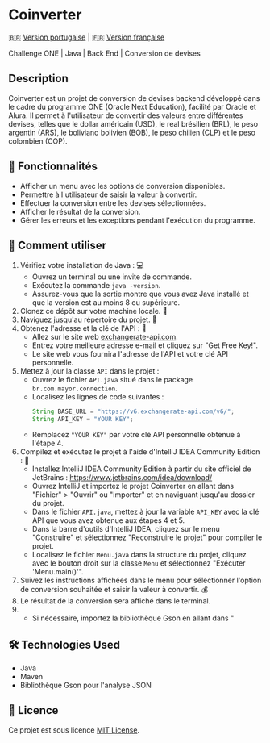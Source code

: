 # Coinverter

🇧🇷 [Version portugaise](README-PT.md) | 🇫🇷 [Version française](README-FR.md)

Challenge ONE | Java | Back End | Conversion de devises

## Description

Coinverter est un projet de conversion de devises backend développé dans le cadre du programme ONE (Oracle Next Education), facilité par Oracle et Alura. Il permet à l'utilisateur de convertir des valeurs entre différentes devises, telles que le dollar américain (USD), le real brésilien (BRL), le peso argentin (ARS), le boliviano bolivien (BOB), le peso chilien (CLP) et le peso colombien (COP).

## 🧰 Fonctionnalités

- Afficher un menu avec les options de conversion disponibles.
- Permettre à l'utilisateur de saisir la valeur à convertir.
- Effectuer la conversion entre les devises sélectionnées.
- Afficher le résultat de la conversion.
- Gérer les erreurs et les exceptions pendant l'exécution du programme.

## 🔧 Comment utiliser

1. Vérifiez votre installation de Java : 💻
    - Ouvrez un terminal ou une invite de commande.
    - Exécutez la commande `java -version`.
    - Assurez-vous que la sortie montre que vous avez Java installé et que la version est au moins 8 ou supérieure.
2. Clonez ce dépôt sur votre machine locale. 📂
3. Naviguez jusqu'au répertoire du projet. 📂
4. Obtenez l'adresse et la clé de l'API : 🔑
    - Allez sur le site web [exchangerate-api.com](https://www.exchangerate-api.com/).
    - Entrez votre meilleure adresse e-mail et cliquez sur "Get Free Key!".
    - Le site web vous fournira l'adresse de l'API et votre clé API personnelle.
5. Mettez à jour la classe `API` dans le projet :
    - Ouvrez le fichier `API.java` situé dans le package `br.com.mayor.connection`.
    - Localisez les lignes de code suivantes :
      ```java
      String BASE_URL = "https://v6.exchangerate-api.com/v6/";
      String API_KEY = "YOUR KEY";
      ```
    - Remplacez `"YOUR KEY"` par votre clé API personnelle obtenue à l'étape 4.
7. Compilez et exécutez le projet à l'aide d'IntelliJ IDEA Community Edition : 🚀
    - Installez IntelliJ IDEA Community Edition à partir du site officiel de JetBrains : https://www.jetbrains.com/idea/download/
    - Ouvrez IntelliJ et importez le projet Coinverter en allant dans "Fichier" > "Ouvrir" ou "Importer" et en naviguant jusqu'au dossier du projet.
    - Dans le fichier `API.java`, mettez à jour la variable `API_KEY` avec la clé API que vous avez obtenue aux étapes 4 et 5.
    - Dans la barre d'outils d'IntelliJ IDEA, cliquez sur le menu "Construire" et sélectionnez "Reconstruire le projet" pour compiler le projet.
    - Localisez le fichier `Menu.java` dans la structure du projet, cliquez avec le bouton droit sur la classe `Menu` et sélectionnez "Exécuter 'Menu.main()'".
8. Suivez les instructions affichées dans le menu pour sélectionner l'option de conversion souhaitée et saisir la valeur à convertir. 💰
9. Le résultat de la conversion sera affiché dans le terminal.
10. - Si nécessaire, importez la bibliothèque Gson en allant dans "

## 🛠 Technologies Used

- Java
- Maven
- Bibliothèque Gson pour l'analyse JSON

## 📝 Licence

Ce projet est sous licence [MIT License](LICENSE).